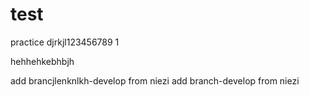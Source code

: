 # test
practice
djrkjl123456789
1

hehhehkebhbjh

add brancjlenknlkh-develop from niezi
add branch-develop from niezi
